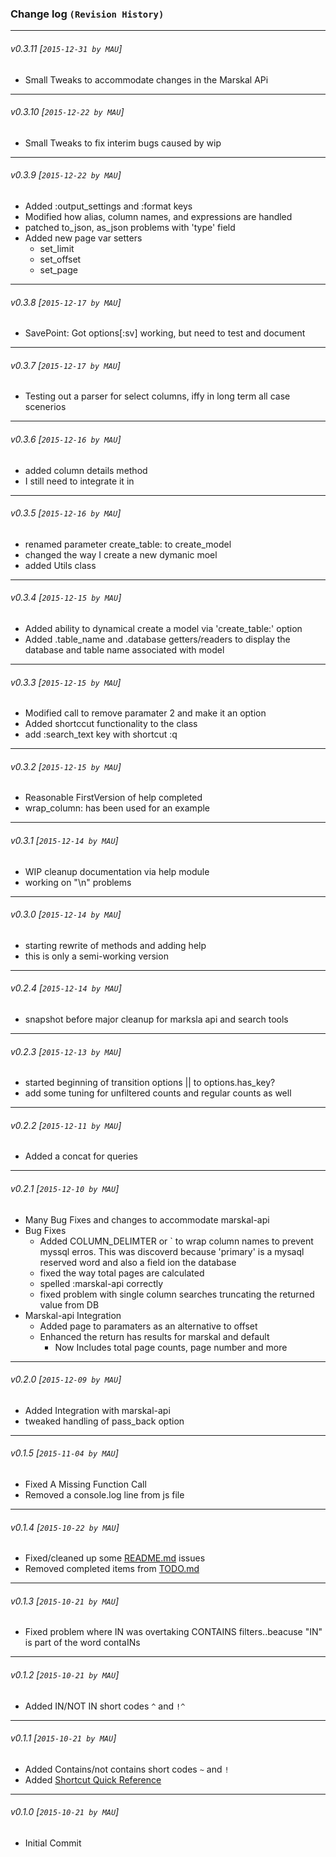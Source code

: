 ### Change log `(Revision History)`
---

###### v0.3.11 [`2015-12-31 by MAU`]
* Small Tweaks to accommodate changes in the Marskal APi

---
###### v0.3.10 [`2015-12-22 by MAU`]
* Small Tweaks to fix interim bugs caused by wip

---
###### v0.3.9 [`2015-12-22 by MAU`]
* Added :output_settings and :format keys
* Modified how alias, column names, and expressions are handled
* patched to_json, as_json problems with 'type' field
* Added new page var setters
    * set_limit
    * set_offset
    * set_page

---
###### v0.3.8 [`2015-12-17 by MAU`]
* SavePoint: Got options[:sv] working, but need to test and document

---
###### v0.3.7 [`2015-12-17 by MAU`]
* Testing out a parser for select columns, iffy in long term all case scenerios

---
###### v0.3.6 [`2015-12-16 by MAU`]
* added column details method
* I still need to integrate it in

---
###### v0.3.5 [`2015-12-16 by MAU`]
* renamed parameter create_table: to create_model
* changed the way I create a new dymanic moel
* added Utils class 

---
###### v0.3.4 [`2015-12-15 by MAU`]
* Added ability to dynamical create a model via 'create_table:' option
* Added .table_name and .database getters/readers to display the database and table name associated with model 

---
###### v0.3.3 [`2015-12-15 by MAU`]
* Modified call to remove paramater 2 and make it an option
* Added shortccut functionality to the class
* add :search_text key with shortcut :q 

---
###### v0.3.2 [`2015-12-15 by MAU`]
* Reasonable FirstVersion of help completed
* wrap_column: has been used for an example

---
###### v0.3.1 [`2015-12-14 by MAU`]
* WIP cleanup documentation via help module
* working on "\n" problems

---
###### v0.3.0 [`2015-12-14 by MAU`]
* starting rewrite of methods and adding help
* this is only a semi-working version

---
###### v0.2.4 [`2015-12-14 by MAU`]
* snapshot before major cleanup for marksla api and search tools

---
###### v0.2.3 [`2015-12-13 by MAU`]
* started beginning of transition options || to options.has_key?
* add some tuning for unfiltered counts and regular counts as well

---
###### v0.2.2 [`2015-12-11 by MAU`]
* Added a concat for queries
---
###### v0.2.1 [`2015-12-10 by MAU`]
* Many Bug Fixes and changes to accommodate marskal-api
* Bug Fixes
    * Added COLUMN_DELIMTER or ` to wrap column names to prevent myssql erros. This was discoverd because 'primary' is a mysaql reserved word and also a field ion the database
    * fixed the way total pages are calculated
    * spelled :marskal-api correctly   
    * fixed problem with single column searches truncating the returned value from DB                   
* Marskal-api Integration
    * Added page to paramaters as an alternative to offset
    * Enhanced the return has results for marskal and default
        * Now Includes total page counts, page number and more
---
###### v0.2.0 [`2015-12-09 by MAU`]
* Added Integration with marskal-api
* tweaked handling of pass_back option

---
###### v0.1.5 [`2015-11-04 by MAU`]
* Fixed A Missing Function Call
* Removed a console.log line from js file

---
###### v0.1.4 [`2015-10-22 by MAU`]
* Fixed/cleaned up some [README.md](README.md) issues
* Removed completed items from [TODO.md](supplimental_documentation/TODO.md)

---
###### v0.1.3 [`2015-10-21 by MAU`]
* Fixed problem where IN was overtaking CONTAINS filters..beacuse "IN" is part of the word contaINs

---
###### v0.1.2 [`2015-10-21 by MAU`]
* Added IN/NOT IN short codes `^` and `!^`

---
###### v0.1.1 [`2015-10-21 by MAU`]
* Added Contains/not contains short codes `~` and `!`
* Added [Shortcut Quick Reference](SHORTCUTS.md)

---
###### v0.1.0 [`2015-10-21 by MAU`]
* Initial Commit

